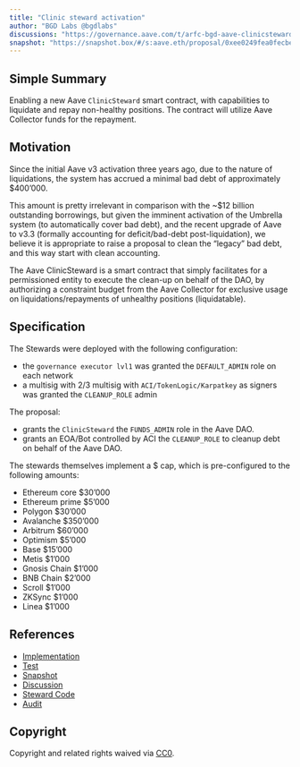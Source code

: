 ```yaml
---
title: "Clinic steward activation"
author: "BGD Labs @bgdlabs"
discussions: "https://governance.aave.com/t/arfc-bgd-aave-clinicsteward/21209"
snapshot: "https://snapshot.box/#/s:aave.eth/proposal/0xee0249fea0fecbeb2d2cab90ae3e6d9c5e21d5456417048c49aea9f48f970afe"
---
```


## Simple Summary

Enabling a new Aave `ClinicSteward` smart contract, with capabilities to liquidate and repay non-healthy positions.
The contract will utilize Aave Collector funds for the repayment.

## Motivation

Since the initial Aave v3 activation three years ago, due to the nature of liquidations, the system has accrued a minimal bad debt of approximately $400’000.

This amount is pretty irrelevant in comparison with the ~$12 billion outstanding borrowings, but given the imminent activation of the Umbrella system (to automatically cover bad debt), and the recent upgrade of Aave to v3.3 (formally accounting for deficit/bad-debt post-liquidation), we believe it is appropriate to raise a proposal to clean the “legacy” bad debt, and this way start with clean accounting.

The Aave ClinicSteward is a smart contract that simply facilitates for a permissioned entity to execute the clean-up on behalf of the DAO, by authorizing a constraint budget from the Aave Collector for exclusive usage on liquidations/repayments of unhealthy positions (liquidatable).

## Specification

The Stewards were deployed with the following configuration:

- the `governance executor lvl1` was granted the `DEFAULT_ADMIN` role on each network
- a multisig with 2/3 multisig with `ACI/TokenLogic/Karpatkey` as signers was granted the `CLEANUP_ROLE` admin

The proposal:

- grants the `ClinicSteward` the `FUNDS_ADMIN` role in the Aave DAO.
- grants an EOA/Bot controlled by ACI the `CLEANUP_ROLE` to cleanup debt on behalf of the Aave DAO.

The stewards themselves implement a $ cap, which is pre-configured to the following amounts:

- Ethereum core $30’000
- Ethereum prime $5’000
- Polygon $30’000
- Avalanche $350’000
- Arbitrum $60’000
- Optimism $5’000
- Base $15’000
- Metis $1’000
- Gnosis Chain $1’000
- BNB Chain $2’000
- Scroll $1’000
- ZKSync $1’000
- Linea $1’000

## References

- [Implementation](https://github.com/bgd-labs/aave-proposals-v3/blob/aef8af7b07ad2c4442137a529d06c47b23848dd0/src/20250228_Multi_ClinicStewardActivation/ActivationPayload_20250228.sol)
- [Test](https://github.com/bgd-labs/aave-proposals-v3/blob/aef8af7b07ad2c4442137a529d06c47b23848dd0/src/20250228_Multi_ClinicStewardActivation/ActivationPayload_20250228.t.sol)
- [Snapshot](https://snapshot.box/#/s:aave.eth/proposal/0xee0249fea0fecbeb2d2cab90ae3e6d9c5e21d5456417048c49aea9f48f970afe)
- [Discussion](https://governance.aave.com/t/arfc-bgd-aave-clinicsteward/21209)
- [Steward Code](https://github.com/bgd-labs/aave-stewards/tree/4a1bfd93330043c455b239b9824b73c664e65e01/src/maintenance/ClinicSteward.sol)
- [Audit](https://github.com/bgd-labs/aave-stewards/blob/4a1bfd93330043c455b239b9824b73c664e65e01/audits/2025_02_17_ClinicSteward_Certora.pdf)

## Copyright

Copyright and related rights waived via [CC0](https://creativecommons.org/publicdomain/zero/1.0/).
